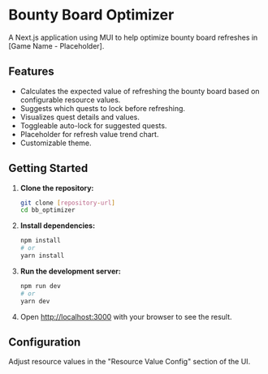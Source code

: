 # Bounty Board Optimizer

A Next.js application using MUI to help optimize bounty board refreshes in [Game Name - Placeholder].

## Features

*   Calculates the expected value of refreshing the bounty board based on configurable resource values.
*   Suggests which quests to lock before refreshing.
*   Visualizes quest details and values.
*   Toggleable auto-lock for suggested quests.
*   Placeholder for refresh value trend chart.
*   Customizable theme.

## Getting Started

1.  **Clone the repository:**
    ```bash
    git clone [repository-url]
    cd bb_optimizer
    ```
2.  **Install dependencies:**
    ```bash
    npm install
    # or
    yarn install
    ```
3.  **Run the development server:**
    ```bash
    npm run dev
    # or
    yarn dev
    ```
4.  Open [http://localhost:3000](http://localhost:3000) with your browser to see the result.

## Configuration

Adjust resource values in the "Resource Value Config" section of the UI. 